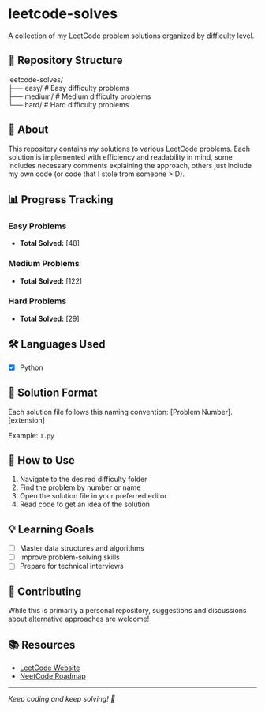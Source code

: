 # leetcode-solves

A collection of my LeetCode problem solutions organized by difficulty level.

## 📁 Repository Structure

leetcode-solves/  
├── easy/ # Easy difficulty problems  
├── medium/ # Medium difficulty problems  
└── hard/ # Hard difficulty problems

## 🎯 About

This repository contains my solutions to various LeetCode problems. Each solution is implemented with efficiency and readability in mind, some includes necessary comments explaining the approach, others just include my own code (or code that I stole from someone >:D).

## 📊 Progress Tracking

### Easy Problems

- **Total Solved:** [48]

### Medium Problems

- **Total Solved:** [122]

### Hard Problems

- **Total Solved:** [29]

## 🛠️ Languages Used

- [x] Python

## 📝 Solution Format

Each solution file follows this naming convention:
[Problem Number].[extension]

Example: `1.py`

## 🚀 How to Use

1. Navigate to the desired difficulty folder
2. Find the problem by number or name
3. Open the solution file in your preferred editor
4. Read code to get an idea of the solution

## 💡 Learning Goals

- [ ] Master data structures and algorithms
- [ ] Improve problem-solving skills
- [ ] Prepare for technical interviews

## 🤝 Contributing

While this is primarily a personal repository, suggestions and discussions about alternative approaches are welcome!

## 📚 Resources

- [LeetCode Website](https://leetcode.com)
- [NeetCode Roadmap](https://neetcode.io/roadmap)

---

_Keep coding and keep solving! 🚀_
